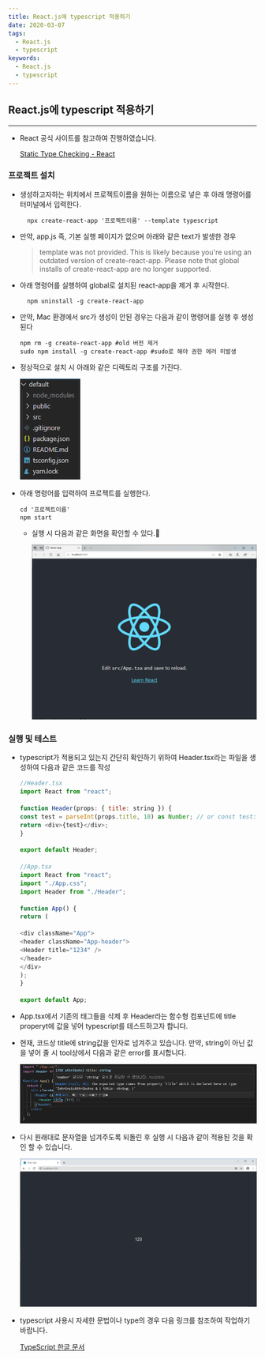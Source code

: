 ```yaml
---
title: React.js에 typescript 적용하기
date: 2020-03-07
tags:
  - React.js
  - typescript
keywords:
  - React.js
  - typescript
---
```


## React.js에 typescript 적용하기

---

- React 공식 사이트를 참고하여 진행하였습니다.

  [Static Type Checking - React](https://ko.reactjs.org/docs/static-type-checking.html#using-typescript-with-create-react-app)

### 프로젝트 설치

- 생성하고자하는 위치에서 프로젝트이름을 원하는 이름으로 넣은 후 아래 명령어를 터미널에서 입력한다.

  ```Shell
    npx create-react-app '프로젝트이름' --template typescript
  ```

- 만약, app.js 즉, 기본 실행 페이지가 없으며 아래와 같은 text가 발생한 경우

  > template was not provided. This is likely because you're using an outdated version of create-react-app.
  > Please note that global installs of create-react-app are no longer supported.

- 아래 명령어를 실행하여 global로 설치된 react-app을 제거 후 시작한다.

  ```Shell
    npm uninstall -g create-react-app
  ```

- 만약, Mac 환경에서 src가 생성이 안된 경우는 다음과 같이 명령어를 실행 후 생성된다

  ```Shell
  npm rm -g create-react-app #old 버전 제거
  sudo npm install -g create-react-app #sudo로 해야 권한 에러 미발생
  ```

- 정상적으로 설치 시 아래와 같은 디렉토리 구조를 가진다.

  ![Alternate text][directory]

- 아래 명령어를 입력하여 프로젝트를 실행한다.

  ```Shell
  cd '프로젝트이름'
  npm start
  ```

  - 실행 시 다음과 같은 화면을 확인할 수 있다.👏

    ![Alternate text][runview]

### 실행 및 테스트

- typescript가 적용되고 있는지 간단히 확인하기 위하여 Header.tsx라는 파일을 생성하여 다음과 같은 코드를 작성

  ```javascript
  //Header.tsx
  import React from "react";

  function Header(props: { title: string }) {
  const test = parseInt(props.title, 10) as Number; // or const test: Number = parseInt(props.title, 10)
  return <div>{test}</div>;
  }

  export default Header;

  //App.tsx
  import React from "react";
  import "./App.css";
  import Header from "./Header";

  function App() {
  return (

  <div className="App">
  <header className="App-header">
  <Header title="1234" />
  </header>
  </div>
  );
  }

  export default App;
  ```

- App.tsx에서 기존의 태그들을 삭제 후 Header라는 함수형 컴포넌트에 title properyt에 값을 넣어 typescript를 테스트하고자 합니다.

- 현재, 코드상 title에 string값을 인자로 넘겨주고 있습니다. 만약, string이 아닌 값을 넣어 줄 시 tool상에서 다음과 같은 error를 표시합니다.

  ![Alternate text][syntax_error]

- 다시 원래대로 문자열을 넘겨주도록 되돌린 후 실행 시 다음과 같이 적용된 것을 확인 할 수 있습니다.

  ![Alternate text][updateview]

- typescript 사용시 자세한 문법이나 type의 경우 다음 링크를 참조하여 작업하기 바랍니다.

  [TypeScript 한글 문서](https://typescript-kr.github.io/pages/Basic%20Types.html)

[directory]: image1.png '폴더구조'
[runview]: image2.png '실행결과'
[syntax_error]: image3.png '문법에러'
[updateview]: image4.png '수정결과화면'
